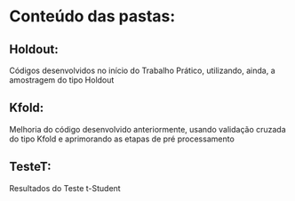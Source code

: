 # Conteúdo das pastas:

## Holdout:
Códigos desenvolvidos no início do Trabalho Prático, utilizando, ainda, a amostragem do tipo Holdout

## Kfold:
Melhoria do código desenvolvido anteriormente, usando validação cruzada do tipo Kfold e aprimorando as etapas de pré processamento

## TesteT:
Resultados do Teste t-Student
